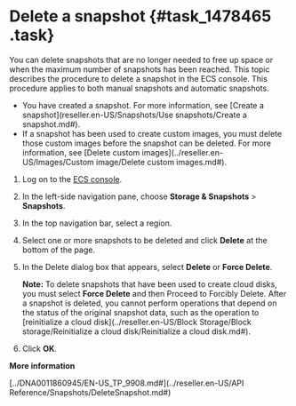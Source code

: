 # Delete a snapshot {#task_1478465 .task}

You can delete snapshots that are no longer needed to free up space or when the maximum number of snapshots has been reached. This topic describes the procedure to delete a snapshot in the ECS console. This procedure applies to both manual snapshots and automatic snapshots.

-   You have created a snapshot. For more information, see [Create a snapshot](reseller.en-US/Snapshots/Use snapshots/Create a snapshot.md#).
-   If a snapshot has been used to create custom images, you must delete those custom images before the snapshot can be deleted. For more information, see [Delete custom images](../reseller.en-US/Images/Custom image/Delete custom images.md#).

1.  Log on to the [ECS console](https://partners-intl.console.aliyun.com/#/ecs).
2.  In the left-side navigation pane, choose **Storage & Snapshots** \> **Snapshots**.
3.  In the top navigation bar, select a region.
4.  Select one or more snapshots to be deleted and click **Delete** at the bottom of the page. 
5.  In the Delete dialog box that appears, select **Delete** or **Force Delete**. 

    **Note:** To delete snapshots that have been used to create cloud disks, you must select **Force Delete** and then Proceed to Forcibly Delete. After a snapshot is deleted, you cannot perform operations that depend on the status of the original snapshot data, such as the operation to [reinitialize a cloud disk](../reseller.en-US/Block Storage/Block storage/Reinitialize a cloud disk/Reinitialize a cloud disk.md#).

6.  Click **OK**.

**More information**  


[../DNA0011860945/EN-US\_TP\_9908.md\#](../reseller.en-US/API Reference/Snapshots/DeleteSnapshot.md#)

